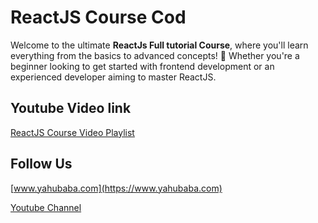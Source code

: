 # ReactJS Course Cod

Welcome to the ultimate **ReactJs Full tutorial Course**, where you'll learn everything from the basics to advanced concepts! 🚀 Whether you're a beginner looking to get started with frontend development or an experienced developer aiming to master ReactJS.


## Youtube Video link

[ReactJS Course Video Playlist](https://www.youtube.com/playlist?list=PL0b6OzIxLPbx0ZTmVQgsB4T5KWXXxrZ6C)

## Follow Us

[www.yahubaba.com](https://www.yahubaba.com)

[Youtube Channel](https://www.youtube.com/yahoobaba)

